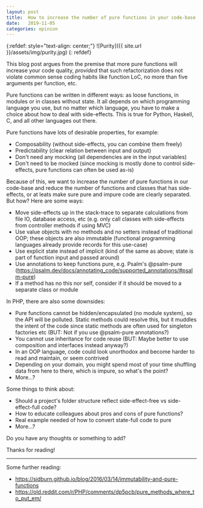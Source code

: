 ```yaml
---
layout: post
title:  How to increase the number of pure functions in your code-base
date:   2019-11-05
categories: opinion
---
```


{:refdef: style="text-align: center;"}
![Purity]({{ site.url }}/assets/img/purity.jpg)
{: refdef}

This blog post argues from the premise that more pure functions will increase your code quality, _provided_ that such refactorization does not violate common sense coding habits like function LoC, no more than five arguments per function, etc.

Pure functions can be written in different ways: as loose functions, in modules or in classes without state. It all depends on which programming language you use, but no matter which language, you have to make a choice about how to deal with side-effects. This is true for Python, Haskell, C, and all other languages out there.

Pure functions have lots of desirable properties, for example:

* Composability (without side-effects, you can combine them freely)
* Predictability (clear relation between input and output)
* Don't need any mocking (all dependencies are in the input variables)
* Don't need to be mocked (since mocking is mostly done to control side-effects, pure functions can often be used as-is)

Because of this, we want to increase the number of pure functions in our code-base and reduce the number of functions and classes that has side-effects, or at leats make sure pure and impure code are clearly separated. But how? Here are some ways:

* Move side-effects up in the stack-trace to separate calculations from file IO, database access, etc (e.g. only call classes with side-effects from controller methods if using MVC)
* Use value objects with no methods and no setters instead of traditional OOP; these objects are also immutable (functional programming languages already provide records for this use-case)
* Use explicit state instead of implicit (kind of the same as above; state is part of function input and passed around)
* Use annotations to keep functions pure, e.g. Psalm's @psalm-pure (https://psalm.dev/docs/annotating_code/supported_annotations/#psalm-pure)
* If a method has no this nor self, consider if it should be moved to a separate class or module

In PHP, there are also some downsides:

* Pure functions cannot be hidden/encapsulated (no module system), so the API will be polluted. Static methods could resolve this, but it muddles the intent of the code since static methods are often used for singleton factories etc (BUT: Not if you use @psalm-pure annotations?)
* You cannot use inheritance for code reuse (BUT: Maybe better to use composition and interfaces instead anyway?)
* In an OOP language, code could look unorthodox and become harder to read and maintain, or seem contrived
* Depending on your domain, you might spend most of your time shuffling data from here to there, which is impure, so what's the point?
* More...?

Some things to think about:

* Should a project's folder structure reflect side-effect-free vs side-effect-full code?
* How to educate colleagues about pros and cons of pure functions?
* Real example needed of how to convert state-full code to pure
* More...?

Do you have any thoughts or something to add?

Thanks for reading!

---

Some further reading:

* https://sidburn.github.io/blog/2016/03/14/immutability-and-pure-functions
* https://old.reddit.com/r/PHP/comments/dp5pcb/pure_methods_where_to_put_em/
